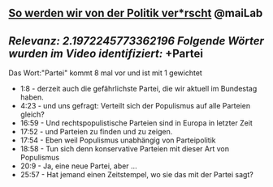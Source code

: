 [**So werden wir von der Politik ver*rscht**](https://youtu.be/GtBnj3Z3eO4?feature=shared)
@maiLab
---
*Relevanz: **2.1972245773362196***
*Folgende Wörter wurden im Video identifiziert:*
+Partei
---
Das Wort:"Partei" kommt 8 mal vor und ist mit 1 gewichtet
+ 1:8 - derzeit auch die gefährlichste Partei,
die wir aktuell im Bundestag haben.
+ 4:23 - und uns gefragt: Verteilt sich
der Populismus auf alle Parteien gleich?
+ 16:59 - Und rechtspopulistische Parteien
sind in Europa in letzter Zeit
+ 17:52 - und Parteien zu finden und zu zeigen.
+ 17:54 - Eben weil Populismus unabhängig
von Parteipolitik
+ 18:58 - Tun sich denn konservative Parteien
mit dieser Art von Populismus
+ 20:9 - Ja, eine neue Partei, aber ...
+ 25:57 - Hat jemand einen Zeitstempel,
wo sie das mit der Partei sagt?
